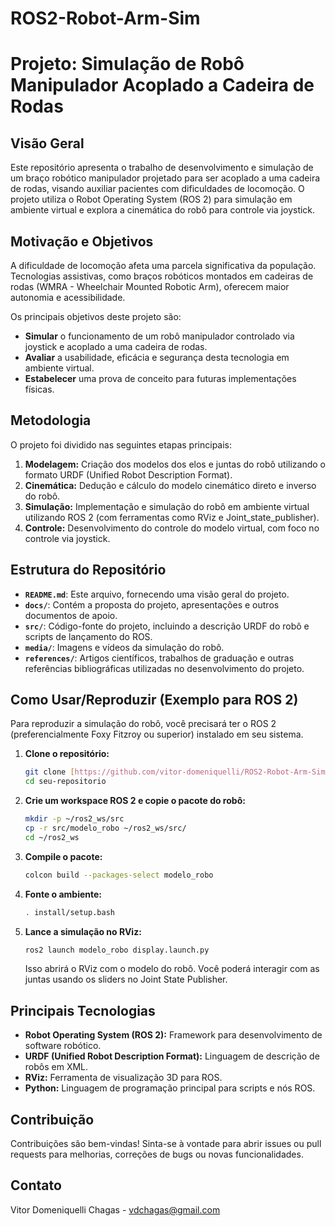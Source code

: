 # ROS2-Robot-Arm-Sim

# Projeto: Simulação de Robô Manipulador Acoplado a Cadeira de Rodas

## Visão Geral

Este repositório apresenta o trabalho de desenvolvimento e simulação de um braço robótico manipulador projetado para ser acoplado a uma cadeira de rodas, visando auxiliar pacientes com dificuldades de locomoção. O projeto utiliza o Robot Operating System (ROS 2) para simulação em ambiente virtual e explora a cinemática do robô para controle via joystick.

## Motivação e Objetivos

A dificuldade de locomoção afeta uma parcela significativa da população. Tecnologias assistivas, como braços robóticos montados em cadeiras de rodas (WMRA - Wheelchair Mounted Robotic Arm), oferecem maior autonomia e acessibilidade.

Os principais objetivos deste projeto são:
*   **Simular** o funcionamento de um robô manipulador controlado via joystick e acoplado a uma cadeira de rodas.
*   **Avaliar** a usabilidade, eficácia e segurança desta tecnologia em ambiente virtual.
*   **Estabelecer** uma prova de conceito para futuras implementações físicas.

## Metodologia

O projeto foi dividido nas seguintes etapas principais:

1.  **Modelagem:** Criação dos modelos dos elos e juntas do robô utilizando o formato URDF (Unified Robot Description Format).
2.  **Cinemática:** Dedução e cálculo do modelo cinemático direto e inverso do robô.
3.  **Simulação:** Implementação e simulação do robô em ambiente virtual utilizando ROS 2 (com ferramentas como RViz e Joint_state_publisher).
4.  **Controle:** Desenvolvimento do controle do modelo virtual, com foco no controle via joystick.

## Estrutura do Repositório

*   **`README.md`**: Este arquivo, fornecendo uma visão geral do projeto.
*   **`docs/`**: Contém a proposta do projeto, apresentações e outros documentos de apoio.
*   **`src/`**: Código-fonte do projeto, incluindo a descrição URDF do robô e scripts de lançamento do ROS.
*   **`media/`**: Imagens e vídeos da simulação do robô.
*   **`references/`**: Artigos científicos, trabalhos de graduação e outras referências bibliográficas utilizadas no desenvolvimento do projeto.

## Como Usar/Reproduzir (Exemplo para ROS 2)

Para reproduzir a simulação do robô, você precisará ter o ROS 2 (preferencialmente Foxy Fitzroy ou superior) instalado em seu sistema.

1.  **Clone o repositório:**
    ```bash
    git clone [https://github.com/vitor-domeniquelli/ROS2-Robot-Arm-Sim.git](https://github.com/vitor-domeniquelli/ROS2-Robot-Arm-Sim.git)
    cd seu-repositorio
    ```
2.  **Crie um workspace ROS 2 e copie o pacote do robô:**
    ```bash
    mkdir -p ~/ros2_ws/src
    cp -r src/modelo_robo ~/ros2_ws/src/
    cd ~/ros2_ws
    ```
3.  **Compile o pacote:**
    ```bash
    colcon build --packages-select modelo_robo
    ```
4.  **Fonte o ambiente:**
    ```bash
    . install/setup.bash
    ```
5.  **Lance a simulação no RViz:**
    ```bash
    ros2 launch modelo_robo display.launch.py
    ```
    Isso abrirá o RViz com o modelo do robô. Você poderá interagir com as juntas usando os sliders no Joint State Publisher.

## Principais Tecnologias

*   **Robot Operating System (ROS 2):** Framework para desenvolvimento de software robótico.
*   **URDF (Unified Robot Description Format):** Linguagem de descrição de robôs em XML.
*   **RViz:** Ferramenta de visualização 3D para ROS.
*   **Python:** Linguagem de programação principal para scripts e nós ROS.

## Contribuição

Contribuições são bem-vindas! Sinta-se à vontade para abrir issues ou pull requests para melhorias, correções de bugs ou novas funcionalidades.

## Contato

Vitor Domeniquelli Chagas - vdchagas@gmail.com
